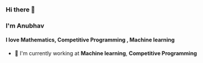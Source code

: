 ### Hi there 👋
### I'm Anubhav
#### I love Mathematics, Competitive Programming , Machine learning

- 🏢 I'm currently working at **Machine learning**, **Competitive Programming** 

